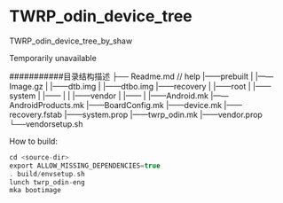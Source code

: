 # TWRP_odin_device_tree
TWRP_odin_device_tree_by_shaw

Temporarily unavailable

###########目录结构描述
├── Readme.md                   // help
|——prebuilt
|    |——Image.gz
|    |——dtb.img
|    |——dtbo.img
|——recovery
|    |——root
|        |——system
|            |——
|
|        |——vendor
|            |——
|
|——Android.mk
|——AndroidProducts.mk
|——BoardConfig.mk
|——device.mk
|——recovery.fstab
|——system.prop
|——twrp_odin.mk
|——vendor.prop
└──vendorsetup.sh

How to build:
```c
cd <source-dir>
export ALLOW_MISSING_DEPENDENCIES=true
. build/envsetup.sh
lunch twrp_odin-eng
mka bootimage
